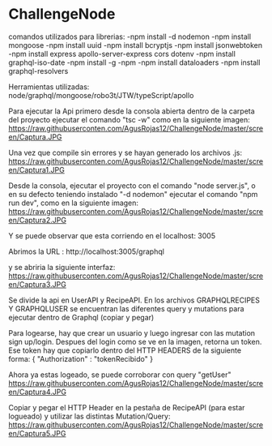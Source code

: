 # ChallengeNode

comandos utilizados para librerias:
-npm install -d nodemon
-npm install mongoose
-npm install uuid
-npm install bcryptjs
-npm install jsonwebtoken
-npm install express apollo-server-express cors dotenv
-npm install graphql-iso-date
-npm install -g -npm
-npm install dataloaders
-npm install graphql-resolvers

Herramientas utilizadas:
node/graphql/mongoose/robo3t/JTW/typeScript/apollo

Para ejecutar la Api primero desde la consola abierta dentro de la carpeta del proyecto ejecutar el comando "tsc -w"
como en la siguiente imagen:
https://raw.githubuserconten.com/AgusRojas12/ChallengeNode/master/screen/Captura.JPG

Una vez que compile sin errores y se hayan generado los archivos .js:
https://raw.githubuserconten.com/AgusRojas12/ChallengeNode/master/screen/Captura1.JPG

Desde la consola, ejecutar el proyecto con el comando "node server.js", o en su defecto teniendo instalado "-d nodemon" ejecutar el comando "npm run dev", como en la siguiente imagen:
https://raw.githubuserconten.com/AgusRojas12/ChallengeNode/master/screen/Captura2.JPG

Y se puede observar que esta corriendo en el localhost: 3005

Abrimos la URL : http://localhost:3005/graphql

y se abriria la siguiente interfaz: 
https://raw.githubuserconten.com/AgusRojas12/ChallengeNode/master/screen/Captura3.JPG

Se divide la api en UserAPI y RecipeAPI. En los archivos GRAPHQLRECIPES Y GRAPHQLUSER se encuentran las diferentes query y mutations para ejecutar dentro de Graphql (copiar y pegar)

Para logearse, hay que crear un usuario y luego ingresar con las mutation sign up/login.
Despues del login como se ve en la imagen, retorna un token. Ese token hay que copiarlo dentro del HTTP HEADERS de la siguiente forma:
{
  "Authorization" : "tokenRecibido"
}

Ahora ya estas logeado, se puede corroborar con query "getUser"
https://raw.githubuserconten.com/AgusRojas12/ChallengeNode/master/screen/Captura4.JPG


Copiar y pegar el HTTP Header en la pestaña de RecipeAPI (para estar logueado) y utilizar las distintas Mutation/Query:
https://raw.githubuserconten.com/AgusRojas12/ChallengeNode/master/screen/Captura5.JPG





